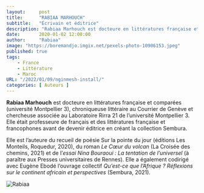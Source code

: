 ```yaml
---
layout:     post 
title:      "RABIAA MARHOUCH"
subtitle:   "Écrivain et éditrice"
description: "Rabiaa Marhouch est docteure en littératures française et comparées (université Montpellier 3), chroniqueuse littéraire au Courrier de Genève et chercheuse associée au Laboratoire Rirra 21 de l’université Montpellier 3. Elle était professeure de français et des littératures française et francophones avant de devenir éditrice en créant la collection Sembura. "
date:       2020-01-02 12:00:00
author:     "Rabiaa"
image: "https://boremandjo.imgix.net/pexels-photo-10906153.jpeg"
published: true
tags:
    - France 
    - Littérature
    - Maroc
URL: "/2022/01/09/nginmesh-install/"
categories: [ Auteurs ]
---
```


**Rabiaa Marhouch** est docteure en littératures française et comparées (université Montpellier 3), chroniqueuse littéraire au Courrier de Genève et chercheuse associée au Laboratoire Rirra 21 de l’université Montpellier 3. Elle était professeure de français et des littératures française et francophones avant de devenir éditrice en créant la collection Sembura. 

Elle est l’auteure du recueil de poésie Sur la pointe du jour (éditions Les Monteils, Roquedur, 2020), du roman *Le Cœur du volcan* (La Croisée des chemins, 2021) et de l’*essai Nina Bouraoui : La tentation de l’universel* (à paraître aux Presses universitaires de Rennes). Elle a également codirigé avec Eugène Ebodé l’ouvrage collectif *Qu’est-ce que l’Afrique ? Réflexions sur le continent africain et perspectives* (Sembura, 2021). 


![Rabiaa](https://boremandjo.imgix.net/Rabiaa.PNG)